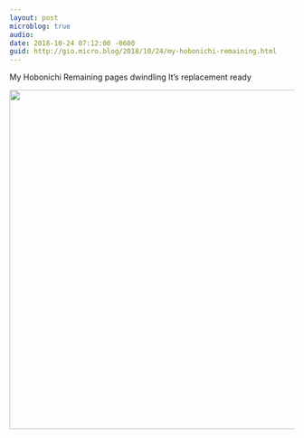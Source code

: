 ```yaml
---
layout: post
microblog: true
audio: 
date: 2018-10-24 07:12:00 -0600
guid: http://gio.micro.blog/2018/10/24/my-hobonichi-remaining.html
---
```

My Hobonichi 
Remaining pages dwindling 
It’s replacement ready 

<img src="http://microblog.stevegio.net/uploads/2018/88e8999197.jpg" width="600" height="600" />
